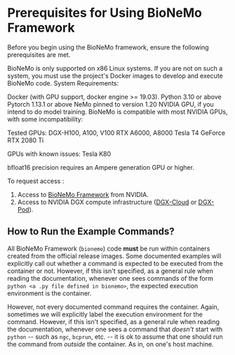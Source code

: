 # Prerequisites for Using BioNeMo Framework

Before you begin using the BioNeMo framework, ensure the following prerequisites are met. 

BioNeMo is only supported on x86 Linux systems. If you are not on such a system, you must use the project's Docker images to develop and execute BioNeMo code.
System Requirements:

Docker (with GPU support, docker engine >= 19.03).
Python 3.10 or above
Pytorch 1.13.1 or above
NeMo pinned to version 1.20
NVIDIA GPU, if you intend to do model training. BioNeMo is compatible with most NVIDIA GPUs, with some incompatibility:

Tested GPUs:
DGX-H100, A100, V100
RTX A6000, A8000
Tesla T4
GeForce RTX 2080 Ti

GPUs with known issues:
Tesla K80

bfloat16 precision requires an Ampere generation GPU or higher.

To request access : 

1. Access to [BioNeMo Framework](https://www.nvidia.com/en-us/gpu-cloud/bionemo/) from NVIDIA.
2. Access to NVIDIA DGX compute infrastructure ([DGX-Cloud](https://www.nvidia.com/en-us/data-center/dgx-cloud/) or [DGX-Pod](https://www.nvidia.com/en-us/data-center/dgx-basepod/)).

## How to Run the Example Commands?
All BioNeMo Framework (`bionemo`) code **must** be run within containers created from the official release images.
Some documented examples will explicitly call out whether a command is expected to be executed from the container or not.
However, if this isn't specified, as a general rule when reading the documentation, whenever one sees commands of the form `python <a .py file defined in bionemo>`, the expected execution environment is the container.

However, not every documented command requires the container.
Again, sometimes we will explicitly label the execution environment for the command.
However, if this isn't specified, as a general rule when reading the documentation, whenever one sees a command that _doesn't_ start with `python` -- such as `ngc`, `bcprun`, etc. -- it is ok to assume that one should run the command from _outside_ the container.
As in, on one's host machine.
